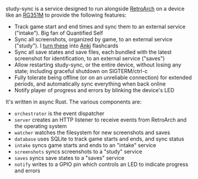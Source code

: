 study-sync is a service designed to run alongside [RetroArch](https://www.retroarch.com) on a device like an [RG351M](https://anbernic.com/products/anbernic-rg351m) to provide the following features:

- Track game start and end times and sync them to an external service ("intake"). Big fan of Quantified Self
- Sync all screenshots, organized by game, to an external service ("study"). I [turn these](https://shawn.dev/2022/03/one-million-anki-reviews.html) into [Anki](https://apps.ankiweb.net) flashcards
- Sync all save states and save files, each bundled with the latest screenshot for identification, to an external service ("saves")
- Allow restarting study-sync, or the entire device, without losing any state; including graceful shutdown on SIGTERM/ctrl-c
- Fully tolerate being offline (or on an unreliable connection) for extended periods, and automatically sync everything when back online
- Notify player of progress and errors by blinking the device's LED

It's written in async Rust. The various components are:

- `orchestrator` is the event dispatcher
- `server` creates an HTTP listener to receive events from RetroArch and the operating system
- `watcher` watches the filesystem for new screenshots and saves
- `database` uses SQLite to track game starts and ends, and sync status
- `intake` syncs game starts and ends to an "intake" service
- `screenshots` syncs screenshots to a "study" service
- `saves` syncs save states to a "saves" service
- `notify` writes to a GPIO pin which controls an LED to indicate progress and errors
